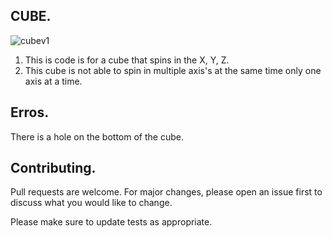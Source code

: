 ## CUBE.
![cubev1](https://github.com/2Kronos/Webgl-Cube/assets/163877990/877ab36b-042f-47db-b9dc-307c94d688e7)
1) This is code is for a cube that spins in the X, Y, Z.
2) This cube is not able to spin in multiple axis's at the same time only one axis at a time.

## Erros.
There is a hole on the bottom of the cube.

## Contributing.

Pull requests are welcome. For major changes, please open an issue first
to discuss what you would like to change.

Please make sure to update tests as appropriate.
